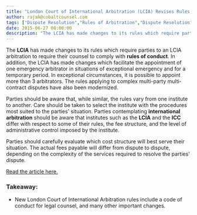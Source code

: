 ```yaml
---
title: "London Court of International Arbitration (LCIA) Revises Rules to Include Provisions on Conduct of Counsel, Emergency Arbitration, and Consolidation of Arbitrations"
author: rajah@cobaltcounsel.com
tags: ["Dispute Resolution","Rules of Arbitration","Dispute Resolution","Rajah"]
date: 2015-06-27 00:00:00
description: "The LCIA has made changes to its rules which require parties to an LCIA arbitration to require their counsel to comply with rules of conduct."
---
```




The **LCIA** has made changes to its rules which require parties to an LCIA arbitration to require their counsel to comply with **rules of conduct**. In addition, the LCIA has made changes which facilitate the appointment of one emergency arbitrator in situations of exceptional emergency and for a temporary period. In exceptional circumstances, it is possible to appoint more than 3 arbitrators. The rules applying to complex multi-party multi-contract disputes have also been modernized.

Parties should be aware that, while similar, the rules vary from one institute to another. Care should be taken to select the institute with the procedures most suited to the parties' situation. Parties contemplating **international arbitration** should be aware that institutes such as the **LCIA** and the **ICC** differ with respect to some of their rules, the fee structure, and the level of administrative control imposed by the institute. 

Parties should carefully evaluate which cost structure will best serve their situation. The actual fees payable will differ from dispute to dispute, depending on the complexity of the services required to resolve the parties' dispute.

[Read the article here.](http://www.lexology.com/library/detail.aspx?g=d651bf5e-261c-47f7-bf58-5c1e608ec975)

### Takeaway:
- New London Court of International Arbitration rules include a code of conduct for legal counsel, and many other important changes.
